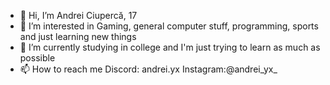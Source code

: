 - 👋 Hi, I’m Andrei Ciupercă, 17
- 👀 I’m interested in Gaming, general computer stuff, programming, sports and just learning new things
- 🌱 I’m currently studying in college and I'm just trying to learn as much as possible
- 📫 How to reach me Discord: andrei.yx 
Instagram:@andrei_yx_

<!---
Andrei-Ciuperca/Andrei-Ciuperca is a ✨ special ✨ repository because its `README.md` (this file) appears on your GitHub profile.
You can click the Preview link to take a look at your changes.
--->
